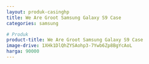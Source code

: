 ```yaml
---
layout: produk-casinghp
title: We Are Groot Samsung Galaxy S9 Case
categories: samsung

# Produk
product-title: We Are Groot Samsung Galaxy S9 Case
image-drive: 1XHk1DlQhZYSAohp3-7Ywb6Zp8BgYcAoL
harga: 90000
---
```

